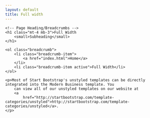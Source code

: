 ```yaml
---
layout: default
title: Full width
---
```

<div class="container">

    <!-- Page Heading/Breadcrumbs -->
    <h1 class="mt-4 mb-3">Full Width
        <small>Subheading</small>
    </h1>

    <ol class="breadcrumb">
        <li class="breadcrumb-item">
            <a href="index.html">Home</a>
        </li>
        <li class="breadcrumb-item active">Full Width</li>
    </ol>

    <p>Most of Start Bootstrap's unstyled templates can be directly integrated into the Modern Business template. You
        can view all of our unstyled templates on our website at
        <a
            href="http://startbootstrap.com/template-categories/unstyled">http://startbootstrap.com/template-categories/unstyled</a>.
    </p>

</div>